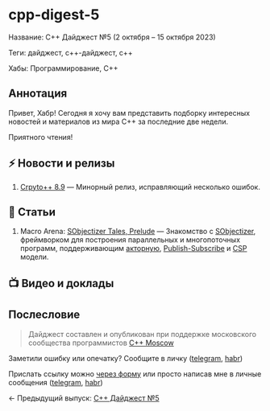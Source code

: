 # cpp-digest-5

Название: C++ Дайджест №5 (2 октября – 15 октября 2023) 

Теги: дайджест, c++-дайджест, c++

Хабы: Программирование, C++

## Аннотация

Привет, Хабр! Сегодня я хочу вам представить подборку интересных новостей и материалов из мира C++ за последние две недели.

Приятного чтения!

## ⚡️️ Новости и релизы

1. [Crpyto++ 8.9](https://github.com/weidai11/cryptopp/releases/tag/CRYPTOPP_8_9_0) — Минорный релиз, исправляющий несколько ошибок.

## 📝 Статьи

1. Macro Arena: [SObjectizer Tales, Prelude](https://marcoarena.wordpress.com/2023/10/05/sobjectizer-tales-prelude/) — Знакомство с [SObjectizer](https://github.com/Stiffstream/sobjectizer), фреймворком для построения параллельных и многопоточных программ, поддерживающим [акторную](https://ru.wikipedia.org/wiki/%D0%9C%D0%BE%D0%B4%D0%B5%D0%BB%D1%8C_%D0%B0%D0%BA%D1%82%D0%BE%D1%80%D0%BE%D0%B2), [Publish-Subscribe](https://en.wikipedia.org/wiki/Publish%E2%80%93subscribe_pattern) и [CSP](https://en.wikipedia.org/wiki/Communicating_sequential_processes) модели.

## 📺 Видео и доклады

## Послесловие

> Дайджест составлен и опубликован при поддержке московского сообщества программистов [C++ Moscow](https://t.me/cppmoscow_info)

Заметили ошибку или опечатку? Сообщите в личку ([telegram](https://t.me/eoanermine), [habr](https://habr.com/ru/conversations/eoanermine/))

Прислать ссылку можно [через форму](https://forms.yandex.ru/cloud/64f48043e010db921819c447/) или просто написав мне в личные сообщения ([telegram](https://t.me/eoanermine), [habr](https://habr.com/ru/conversations/eoanermine/))

← Предыдущий выпуск: [C++ Дайджест №5](https://habr.com/ru/articles/764922/)
